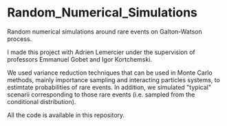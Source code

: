 # Random_Numerical_Simulations
Random numerical simulations around rare events on Galton-Watson process. 

I made this project with Adrien Lemercier under the supervision of professors Emmanuel Gobet and Igor Kortchemski.

We used variance reduction techniques that can be used in Monte Carlo methods, mainly importance sampling and interacting particles systems, to estimtate probabilities of rare events. In addition, we simulated "typical" scenarii corresponding to those rare events (i.e. sampled from the conditional distribution).

All the code is available in this repository.
